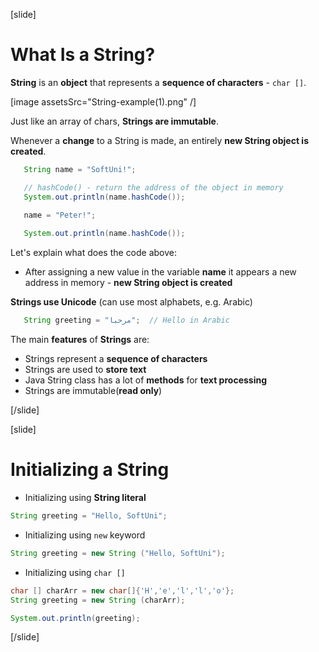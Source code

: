 [slide]
# What Is a String?

 **String** is an **object** that represents a **sequence of characters** - `char []`.

 [image assetsSrc="String-example(1).png" /]

 Just like an array of chars, **Strings are immutable**.

 Whenever a **change** to a String is made, an entirely **new String object is created**. 
 ```java live
    String name = "SoftUni!";

    // hashCode() - return the address of the object in memory
    System.out.println(name.hashCode());

    name = "Peter!";
    
    System.out.println(name.hashCode());
 ```
 Let's explain what does the code above:
 - After assigning a new value in the variable **name** it appears a new address in memory - **new String object is created**



 **Strings use Unicode** (can use most alphabets, e.g. Arabic) 
 ```java 
    String greeting = "مرحبا";  // Hello in Arabic
 ```

The main **features** of **Strings** are:
- Strings represent a **sequence of characters**
- Strings are used to **store text**
- Java String class has a lot of **methods** for **text processing**
- Strings are immutable(**read only**)



  

[/slide]

[slide]
# Initializing a String

- Initializing using **String literal**
```java
String greeting = "Hello, SoftUni";
```

- Initializing using `new` keyword

```java 
String greeting = new String ("Hello, SoftUni");
```
- Initializing using `char []`
```java live
char [] charArr = new char[]{'H','e','l','l','o'};
String greeting = new String (charArr);

System.out.println(greeting);
```
[/slide]
